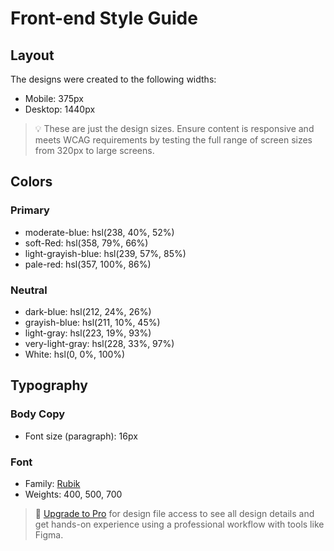 # Front-end Style Guide

## Layout

The designs were created to the following widths:

- Mobile: 375px
- Desktop: 1440px

> 💡 These are just the design sizes. Ensure content is responsive and meets WCAG requirements by testing the full range of screen sizes from 320px to large screens.

## Colors

### Primary

- moderate-blue: hsl(238, 40%, 52%)
- soft-Red: hsl(358, 79%, 66%)
- light-grayish-blue: hsl(239, 57%, 85%)
- pale-red: hsl(357, 100%, 86%)

### Neutral

- dark-blue: hsl(212, 24%, 26%)
- grayish-blue: hsl(211, 10%, 45%)
- light-gray: hsl(223, 19%, 93%)
- very-light-gray: hsl(228, 33%, 97%)
- White: hsl(0, 0%, 100%)

## Typography

### Body Copy

- Font size (paragraph): 16px

### Font

- Family: [Rubik](https://fonts.google.com/specimen/Rubik)
- Weights: 400, 500, 700

> 💎 [Upgrade to Pro](https://www.frontendmentor.io/pro?ref=style-guide) for design file access to see all design details and get hands-on experience using a professional workflow with tools like Figma.
